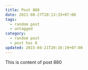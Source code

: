```yaml
---
title: Post 880
date: 2021-08-27T20:13:33+07:00
tags:
  - random post
  - untagged
category:
  - random post
  - post has 0
updated: 2015-04-21T20:16:19+07:00
---
```

This is content of post 880